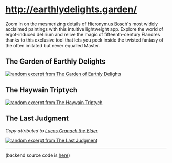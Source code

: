 # http://earthlydelights.garden/

Zoom in on the mesmerizing details of [Hieronymus Bosch](https://en.wikipedia.org/wiki/Hieronymus_Bosch)'s most widely acclaimed paintings with this intuitive lightweight app. 
Explore the world of ergot-induced delirium and relive the magic of fifteenth-century Flandres thanks to this exclusive tool that lets you peek inside the twisted fantasy of the often imitated but never equalled Master.

## The Garden of Earthly Delights

[![random excerpt from The Garden of Earthly Delights](https://imageserverp1941866044trial.hanatrial.ondemand.com/earthly-delights-garden-api/image/v1/crop?width=324&height=200&quality=100)](http://earthlydelights.garden/)

## The Haywain Triptych

[![random excerpt from The Haywain Triptych](https://imageserverp1941872433trial.hanatrial.ondemand.com/earthly-delights-garden-api/image/v1/crop?width=324&height=200&quality=100)](http://earthlydelights.garden/haywain.triptych.html)

## The Last Judgment

_Copy attributed to [Lucas Cranach the Elder](https://en.wikipedia.org/wiki/Lucas_Cranach_the_Elder)._

[![random excerpt from The Last Judgment](https://imageserverp1630844092trial.hanatrial.ondemand.com/earthly-delights-garden-api/image/v1/crop?width=324&height=200&quality=100)](http://earthlydelights.garden/last.judgment.html)

---

(backend source code is [here](https://github.com/earthlydelights/image-server))
